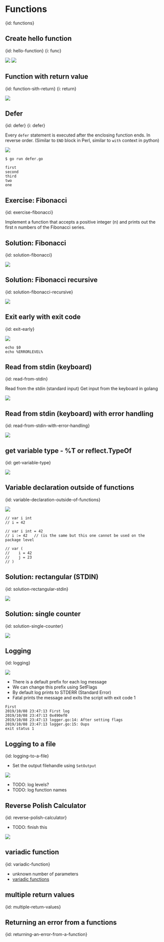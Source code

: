# Functions
{id: functions}

## Create hello function
{id: hello-function}
{i: func}

![](examples/go-functions/hello_foo_function.go)
![](examples/go-functions/hello_foo_function.out)


## Function with return value
{id: function-sith-return}
{i: return}

![](examples/function-return/comp.go)

## Defer
{id: defer}
{i: defer}


Every `defer` statement is executed after the enclosing function ends.
In reverse order. (Similar to `END` block in Perl, similar to `with` context in python)

![](examples/defer/defer.go)

```
$ go run defer.go

first
second
third
two
one
```

## Exercise: Fibonacci
{id: exercise-fibonacci}

Implement a function that accepts a positive integer (n) and prints out the first n numbers of the Fibonacci series.

## Solution: Fibonacci
{id: solution-fibonacci}

![](examples/fibonacci/fibonacci.go)

## Solution: Fibonacci recursive
{id: solution-fibonacci-recursive}

![](examples/fibonacci-recursive/fibonacci-recursive.go)



## Exit early with exit code
{id: exit-early}

![](examples/exit/code.go)

```
echo $0
echo %ERRORLEVEL%
```

## Read from stdin (keyboard)
{id: read-from-stdin}

Read from the stdin (standard input) Get input from the keyboard in golang

![](examples/read-from-stdin/read_from_stdin.go)

## Read from stdin (keyboard) with error handling
{id: read-from-stdin-with-error-handling}

![](examples/read-from-stdin-with-error-handling/read_from_stdin_with_error_handling.go)



## get variable type - %T or reflect.TypeOf
{id: get-variable-type}

![](examples/get-type/get-type.go)



## Variable declaration outside of functions
{id: variable-declaration-outside-of-functions}

![](examples/variable-declaration/declaration.go)

```
// var i int
// i = 42

// var i int = 42
// i := 42   // (is the same but this one cannot be used on the package level

// var (
//    i = 42
//    j = 23
// )
```

## Solution: rectangular (STDIN)
{id: solution-rectangular-stdin}

![](examples/rectangular-stdin/rectangular.go)



## Solution: single counter
{id: solution-single-counter}

![](examples/counter-single/single-counter.go)


## Logging
{id: logging}

![](examples/logging/logger.go)

* There is a default prefix for each log message
* We can change this prefix using SetFlags
* By default log prints to STDERR (Standard Error)
* Fatal prints the message and exits the script with exit code 1

```
First
2019/10/08 23:47:13 First log
2019/10/08 23:47:13 0x490ef0
2019/10/08 23:47:13 logger.go:14: After setting flags
2019/10/08 23:47:13 logger.go:15: Oups
exit status 1
```

## Logging to a file
{id: logging-to-a-file}

* Set the output filehandle using `SetOutput`

![](examples/log-to-file/log2file.go)

* TODO: log levels?
* TODO: log function names



## Reverse Polish Calculator
{id: reverse-polish-calculator}

* TODO: finish this

![](examples/rpc/rpc.go)


## variadic function
{id: variadic-function}

* unknown number of parameters
* [variadic functions](https://medium.com/rungo/variadic-function-in-go-5d9b23f4c01a)

## multiple return values
{id: multiple-return-values}


## Returning an error from a functions
{id: returning-an-error-from-a-function}
